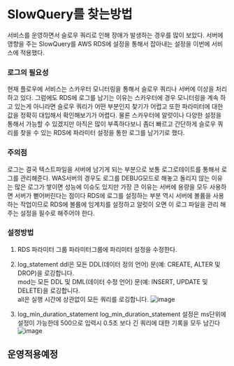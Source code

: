 # SlowQuery를 찾는방법

서비스를 운영하면서 슬로우 쿼리로 인해 장애가 발생하는 경우를 많이 보았다. 서버에 영향을 주는 SlowQuery를 AWS RDS에 설정을 통해서 잡아내는 설정을 이번에 서비스에 적용했다.

### 로그의 필요성

현재 플로우에 서비스는 스카우터 모니터링을 통해서 슬로우 쿼리나 서버에 이상을 처리하고 있다. 그럼에도 RDS에 로그를 남기는 이유는 스카우터에 경우 모니터링을 계속 하고 있는게 아니라면 슬로우 쿼리가 어떤 부분인지 찾기가 어렵고 또한 파라미터에 대한 값을 정확히 대입해서 확인해보기가 어렵다. 물론 스카우터에 알럿이나 다양한 설정을 통해서 가능할 수 있겠지만 아직은 많이 부족하다보니 좀더 빠르고 간단하게 슬로우 쿼리를 찾을 수 있는 RDS에 파라미터 설정을 통한 로그를 남기기로 했다.

### 주의점

로그는 결국 텍스트파일을 서버에 남기게 되는 부분으로 보통 로그로테이트를 통해서 로그를 관리해준다. WAS서버의 경우도 로그를 DEBUG모드로 해놓고 돌리지 않는 이유는 많은 로그가 쌓이면 성능에 이슈도 있지만 가장 큰 이유는 서버에 용량을 모두 사용하면 서버가 뻗어버린다는 점이다 RDS에 로그를 설정하는 부분 역시 서버에 볼륨을 사용하는 작업이므로 RDS에 볼륨에 임계치를 설정하고 알럿이 오면 이 로그 파일을 관리 해주는 설정을 필수로 해주어야 한다.

### 설정방법
1. RDS 파라미터 그룹
 파라미터그룹에 파리미터 설정을 수정한다.

2. log_statement
ddl은 모든 DDL(데이터 정의 언어) 문(예: CREATE, ALTER 및 DROP)을 로깅합니다.   
mod는 모든 DDL 및 DML(데이터 수정 언어) 문(예: INSERT, UPDATE 및 DELETE)을 로깅합니다.   
all은 실행 시간에 상관없이 모든 쿼리를 로깅합니다.
![image](https://user-images.githubusercontent.com/38723165/135751097-c3fedbf4-08bc-492c-9fe2-bc8b29d7800d.png)


3. log_min_duration_statement
log_min_duration_statement 설정은 ms단위에 설정이 가능한데 500으로 입력시 0.5초 보다 긴 
쿼리에 대한 기록을 모두 남긴다
![image](https://user-images.githubusercontent.com/38723165/135751103-96c4e9af-4587-4695-9041-18fdf0cf4f12.png)

## 운영적용예정

